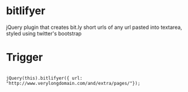 bitlifyer
=========

jQuery plugin that creates bit.ly short urls of any url pasted into textarea, styled using twitter's bootstrap

Trigger
=========
<code>
jQuery(this).bitlifyer({ url: "http://www.verylongdomain.com/and/extra/pages/"});
</code>
